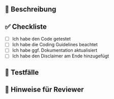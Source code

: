 ## 📝 Beschreibung

<!-- Beschreibe kurz, was geändert wurde -->

## ✅ Checkliste

- [ ] Ich habe den Code getestet
- [ ] Ich habe die Coding Guidelines beachtet
- [ ] Ich habe ggf. Dokumentation aktualisiert
- [ ] Ich habe den Disclaimer am Ende hinzugefügt

## 🧪 Testfälle

<!-- Beschreibe, wie man die Änderung testen kann -->

## 🧠 Hinweise für Reviewer

<!-- Gibt es etwas Wichtiges zu beachten? -->


